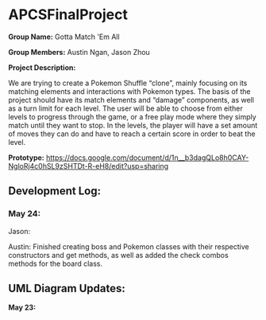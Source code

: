 # APCSFinalProject

**Group Name:** Gotta Match 'Em All

**Group Members:** Austin Ngan, Jason Zhou

**Project Description:** 

We are trying to create a Pokemon Shuffle “clone”, mainly focusing on its matching elements and interactions with Pokemon types. The basis of the project should have its match elements and “damage” components, as well as a turn limit for each level. The user will be able to choose from either levels to progress through the game, or a free play mode where they simply match until they want to stop. In the levels, the player will have a set amount of moves they can do and have to reach a certain score in order to beat the level. 

**Prototype:** https://docs.google.com/document/d/1n__b3dagQLo8h0CAY-NgloRj4c0hSL9zSHTDt-R-eH8/edit?usp=sharing

## Development Log:
### May 24:
Jason:

Austin: Finished creating boss and Pokemon classes with their respective constructors and get methods, as well as added the check combos methods for the board class.

## UML Diagram Updates:
**May 23:**
